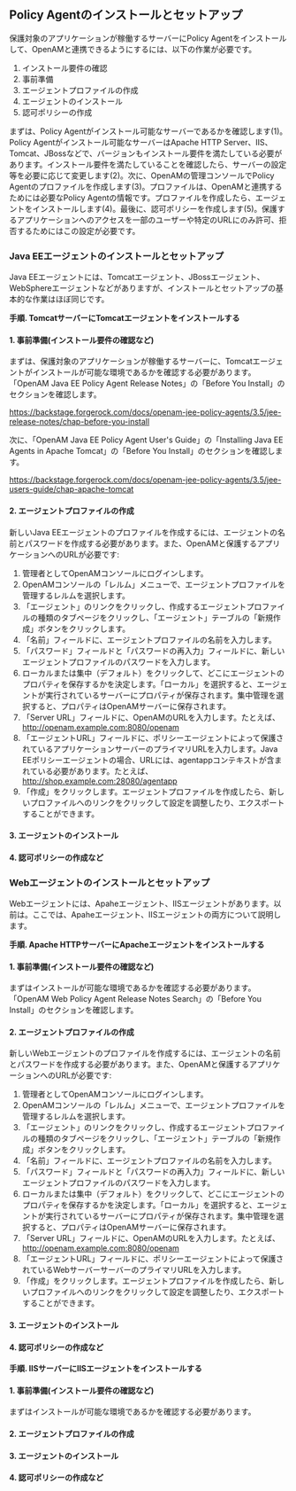 ## Policy Agentのインストールとセットアップ

保護対象のアプリケーションが稼働するサーバーにPolicy Agentをインストールして、OpenAMと連携できるようにするには、以下の作業が必要です。

1. インストール要件の確認
2. 事前準備
3. エージェントプロファイルの作成
4. エージェントのインストール
5. 認可ポリシーの作成

まずは、Policy Agentがインストール可能なサーバーであるかを確認します(1)。Policy Agentがインストール可能なサーバーはApache HTTP Server、IIS、Tomcat、JBossなどで、バージョンもインストール要件を満たしている必要があります。インストール要件を満たしていることを確認したら、サーバーの設定等を必要に応じて変更します(2)。次に、OpenAMの管理コンソールでPolicy Agentのプロファイルを作成します(3)。プロファイルは、OpenAMと連携するためには必要なPolicy Agentの情報です。プロファイルを作成したら、エージェントをインストールします(4)。最後に、認可ポリシーを作成します(5)。保護するアプリケーションへのアクセスを一部のユーザーや特定のURLにのみ許可、拒否するためにはこの設定が必要です。

###  Java EEエージェントのインストールとセットアップ

Java EEエージェントには、Tomcatエージェント、JBossエージェント、WebSphereエージェントなどがありますが、インストールとセットアップの基本的な作業はほぼ同じです。

**手順. TomcatサーバーにTomcatエージェントをインストールする**

#### 1. 事前準備(インストール要件の確認など)

まずは、保護対象のアプリケーションが稼働するサーバーに、Tomcatエージェントがインストールが可能な環境であるかを確認する必要があります。「OpenAM Java EE Policy Agent Release Notes」の「Before You Install」のセクションを確認します。

https://backstage.forgerock.com/docs/openam-jee-policy-agents/3.5/jee-release-notes/chap-before-you-install

次に、「OpenAM Java EE Policy Agent User's Guide」の「Installing Java EE Agents in Apache Tomcat」の「Before You Install」のセクションを確認します。

https://backstage.forgerock.com/docs/openam-jee-policy-agents/3.5/jee-users-guide/chap-apache-tomcat

#### 2. エージェントプロファイルの作成

新しいJava EEエージェントのプロファイルを作成するには、エージェントの名前とパスワードを作成する必要があります。また、OpenAMと保護するアプリケーションへのURLが必要です:

1. 管理者としてOpenAMコンソールにログインします。
2. OpenAMコンソールの「レルム」メニューで、エージェントプロファイルを管理するレルムを選択します。
3. 「エージェント」のリンクをクリックし、作成するエージェントプロファイルの種類のタブページをクリックし、「エージェント」テーブルの「新規作成」ボタンをクリックします。
4. 「名前」フィールドに、エージェントプロファイルの名前を入力します。
5. 「パスワード」フィールドと「パスワードの再入力」フィールドに、新しいエージェントプロファイルのパスワードを入力します。
6. ローカルまたは集中（デフォルト）をクリックして、どこにエージェントのプロパティを保存するかを決定します。「ローカル」を選択すると、エージェントが実行されているサーバーにプロパティが保存されます。集中管理を選択すると、プロパティはOpenAMサーバーに保存されます。
7. 「Server URL」フィールドに、OpenAMのURLを入力します。たとえば、http://openam.example.com:8080/openam
8. 「エージェントURL」フィールドに、ポリシーエージェントによって保護されているアプリケーションサーバーのプライマリURLを入力します。Java EEポリシーエージェントの場合、URLには、agentappコンテキストが含まれている必要があります。たとえば、http://shop.example.com:28080/agentapp
9. 「作成」をクリックします。エージェントプロファイルを作成したら、新しいプロファイルへのリンクをクリックして設定を調整したり、エクスポートすることができます。

#### 3. エージェントのインストール


#### 4. 認可ポリシーの作成など


###  Webエージェントのインストールとセットアップ

Webエージェントには、Apaheエージェント、IISエージェントがあります。以前は。ここでは、Apaheエージェント、IISエージェントの両方について説明します。

**手順. Apache HTTPサーバーにApacheエージェントをインストールする**

#### 1. 事前準備(インストール要件の確認など)

まずはインストールが可能な環境であるかを確認する必要があります。「OpenAM Web Policy Agent Release Notes Search」の「Before You Install」のセクションを確認します。

#### 2. エージェントプロファイルの作成

新しいWebエージェントのプロファイルを作成するには、エージェントの名前とパスワードを作成する必要があります。また、OpenAMと保護するアプリケーションへのURLが必要です:

1. 管理者としてOpenAMコンソールにログインします。
2. OpenAMコンソールの「レルム」メニューで、エージェントプロファイルを管理するレルムを選択します。
3. 「エージェント」のリンクをクリックし、作成するエージェントプロファイルの種類のタブページをクリックし、「エージェント」テーブルの「新規作成」ボタンをクリックします。
4. 「名前」フィールドに、エージェントプロファイルの名前を入力します。
5. 「パスワード」フィールドと「パスワードの再入力」フィールドに、新しいエージェントプロファイルのパスワードを入力します。
6. ローカルまたは集中（デフォルト）をクリックして、どこにエージェントのプロパティを保存するかを決定します。「ローカル」を選択すると、エージェントが実行されているサーバーにプロパティが保存されます。集中管理を選択すると、プロパティはOpenAMサーバーに保存されます。
7. 「Server URL」フィールドに、OpenAMのURLを入力します。たとえば、http://openam.example.com:8080/openam
8. 「エージェントURL」フィールドに、ポリシーエージェントによって保護されているWebサーバーサーバーのプライマリURLを入力します。
9. 「作成」をクリックします。エージェントプロファイルを作成したら、新しいプロファイルへのリンクをクリックして設定を調整したり、エクスポートすることができます。

#### 3. エージェントのインストール


#### 4. 認可ポリシーの作成など

**手順. IISサーバーにIISエージェントをインストールする**

#### 1. 事前準備(インストール要件の確認など)

まずはインストールが可能な環境であるかを確認する必要があります。

#### 2. エージェントプロファイルの作成

#### 3. エージェントのインストール


#### 4. 認可ポリシーの作成など
